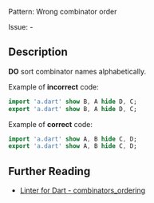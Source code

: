 Pattern: Wrong combinator order

Issue: -

## Description

**DO** sort combinator names alphabetically.

Example of **incorrect** code:

```dart
import 'a.dart' show B, A hide D, C;
export 'a.dart' show B, A hide D, C;
```

Example of **correct** code:

```dart
import 'a.dart' show A, B hide C, D;
export 'a.dart' show A, B hide C, D;
```

## Further Reading

* [Linter for Dart - combinators_ordering](https://dart.dev/tools/linter-rules/combinators_ordering)